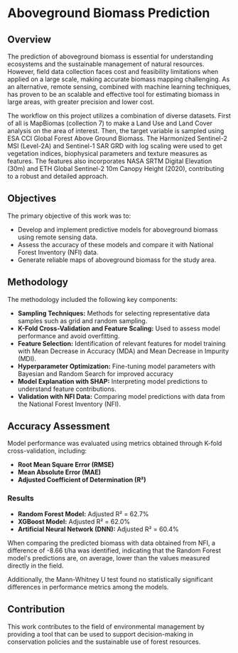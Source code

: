 # Aboveground Biomass Prediction

## Overview

The prediction of aboveground biomass is essential for understanding ecosystems and the sustainable management of natural resources. However, field data collection faces cost and feasibility limitations when applied on a large scale, making accurate biomass mapping challenging. As an alternative, remote sensing, combined with machine learning techniques, has proven to be an scalable and effective tool for estimating biomass in large areas, with greater precision and lower cost.

The workflow on this project utilizes a combination of diverse datasets. First of all is MapBiomas (collection 7) to make a Land Use and Land Cover analysis on the area of interest. Then, the target variable is sampled using ESA CCI Global Forest Above Ground Biomass. The Harmonized Sentinel-2 MSI (Level-2A) and Sentinel-1 SAR GRD with log scaling were used to get vegetation indices, biophysical parameters and texture measures as features. The features also incorporates NASA SRTM Digital Elevation (30m) and ETH Global Sentinel-2 10m Canopy Height (2020), contributing to a robust and detailed approach.

## Objectives

The primary objective of this work was to:

- Develop and implement predictive models for aboveground biomass using remote sensing data.
- Assess the accuracy of these models and compare it with National Forest Inventory (NFI) data.
- Generate reliable maps of aboveground biomass for the study area.

## Methodology

The methodology included the following key components:

- **Sampling Techniques:** Methods for selecting representative data samples such as grid and random sampling.
- **K-Fold Cross-Validation and Feature Scaling:** Used to assess model performance and avoid overfitting.
- **Feature Selection:** Identification of relevant features for model training with Mean Decrease in Accuracy (MDA) and Mean Decrease in Impurity (MDI).
- **Hyperparameter Optimization:** Fine-tuning model parameters with Bayesian and Random Search for improved accuracy 
- **Model Explanation with SHAP:** Interpreting model predictions to understand feature contributions.
- **Validation with NFI Data:** Comparing model predictions with data from the National Forest Inventory (NFI).

## Accuracy Assessment

Model performance was evaluated using metrics obtained through K-fold cross-validation, including:

- **Root Mean Square Error (RMSE)**
- **Mean Absolute Error (MAE)**
- **Adjusted Coefficient of Determination (R²)**

### Results

- **Random Forest Model:** Adjusted R² = 62.7%
- **XGBoost Model:** Adjusted R² = 62.0%
- **Artificial Neural Network (DNN):** Adjusted R² = 60.4%

When comparing the predicted biomass with data obtained from NFI, a difference of -8.66 t/ha was identified, indicating that the Random Forest model's predictions are, on average, lower than the values measured directly in the field. 

Additionally, the Mann-Whitney U test found no statistically significant differences in performance metrics among the models.

## Contribution

This work contributes to the field of environmental management by providing a tool that can be used to support decision-making in conservation policies and the sustainable use of forest resources.
